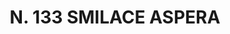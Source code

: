 ---
title: "N. 133 SMILACE ASPERA"
plant-name: "N. 133"
plant-number: "133"
plant-xml: "/assets/xml/plant133.xml"
plant-img1: "/assets/img/plant133_verso.jpg"
plant-img2: "/assets/img/plant133.jpg"
plant-title: "N. 133 SMILACE ASPERA"
plant-taxon-link: ""
plant-taxon-link: ""
layout: single-xml
---